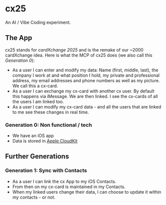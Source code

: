 # cx25

An AI / Vibe Coding experiment.

## The App 

cx25 stands for _cardXchange 2025_ and is the remake of our ~2000 cardXchange idea. Here is what the MCP of cx25 does (we also call this _Generation 0_):

* As a user I can enter and modify my data: Name (first, middle, last), the company I work at and what position I hold, my private and professional address, my email addresses and phone numbers as well as my picture. We call this a cx-card.
* As a user I can exchange my cx-card with another cx user. By default this happens via iMessage.  We are then linked. I see the cx-cards of all the users I am linked too.
* As a user I can modify my cx-card data - and all the users that are linked to me see these changes in real time.

### Generation 0: Non functional / tech

* We have an iOS app
* Data is stored in [Apple CloudKit](https://developer.apple.com/icloud/cloudkit/)

## Further Generations

### Generation 1: Sync with Contacts

* As a user I can link the cx App to my iOS Contacts. 
* From then on my cx-card is maintained in my Contacts.
* When my linked users change their data, I can choose to update it within my contacts - or not.

